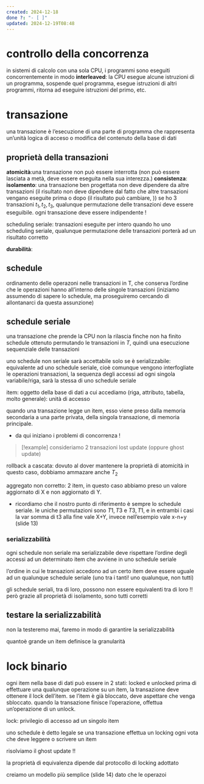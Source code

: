 ```yaml
---
created: 2024-12-18
done ?: "- [ ]"
updated: 2024-12-19T08:48
---
```

# controllo della concorrenza
in sistemi di calcolo con una sola CPU, i programmi sono eseguiti concorrentemente in modo **interleaved**: la CPU esegue alcune istruzioni di un programma, sospende quel programma, esegue istruzioni di altri programmi, ritorna ad eseguire istruzioni del primo, etc.

# transazione
una transazione è l’esecuzione di una parte di programma che rappresenta un’unità logica di acceso o modifica del contenuto della base di dati

## proprietà della transazioni
**atomicità**:una transazione non può essere interrotta (non può essere lasciata a metà, deve essere eseguita nella sua interezza.)
**consistenza**:
**isolamento**: una transazione ben progettata non deve dipendere da altre transazioni (il risultato non deve dipendere dal fatto che altre transazioni vengano eseguite prima o dopo (il risultato può cambiare, )) se ho 3 transazioni $t_1,t_2, t_3$, qualunque permutazione delle transazioni deve essere eseguibile. ogni transazione deve essere indipendente !

scheduling seriale: transazioni eseguite per intero
quando ho uno scheduling seriale, qualunque permutazione delle transazioni porterà ad un risultato corretto

**durabilità**: 
## schedule
ordinamento delle operazoni nelle transazioni in T, che conserva l’ordine che le operazioni hanno all’interno delle singole transazioni
(iniziamo assumendo di sapere lo schedule, ma proseguiremo cercando di allontanarci da questa assunzione)
## schedule seriale
una transazione che prende la CPU non la rilascia finche non ha finito
schedule ottenuto permutando le transazioni in $T$, quindi una esecuzione sequenziale delle transazioni

uno schedule non seriale sarà accettabile solo se è serializzabile: equivalente ad uno schedule seriale, cioè comunque vengono interfogliate le operazioni transazioni, la sequenza degli accessi ad ogni singola variabile/riga, sarà la stessa di uno schedule seriale

item: oggetto della base di dati a cui accediamo (riga, attributo, tabella, molto generale): unità di accesso

quando una transazione legge un item, esso viene preso dalla memoria secondaria a una parte privata, della singola transazione, di memoria principale.
- da qui iniziano i problemi di concorrenza !
>[!example] 
consideriamo 2 transazioni
lost update (oppure ghost update)

rollback a cascata: dovuto al dover mantenere la proprietà di atomicità 
in questo caso, dobbiamo ammazare anche $T_2$

aggregato non corretto: 2 item, 
in questo caso abbiamo preso un valore aggiornato di X e non aggiornato di Y.
- ricordiamo che il nostro punto di riferimento è sempre lo schedule seriale. le uniche permutazioni sono $T1,T3$ e $T3,T1$, e in entrambi i casi la var somma di t3 alla fine vale X+Y, invece nell’esempio vale x-n+y (slide 13)

### serializzabilità


ogni schedule non seriale ma serializzabile deve rispettare l’ordine degli accessi ad un determinato item che avviene in uno schedule seriale

l’ordine in cui le transazioni accedono ad un certo item deve essere uguale ad un qualunque schedule seriale (uno tra i tanti! uno qualunque, non tutti)

gli schedule seriali, tra di loro, possono non essere equivalenti tra di loro !! però grazie all proprietà di isolamento, sono tutti corretti
## testare la serializzabilità
non la testeremo mai, faremo in modo di garantire la serializzabilità

quantoè grande un item definisce la granularità

# lock binario
ogni item nella base di dati può essere in 2 stati: locked e unlocked
prima di effettuare una qualunque operazione su un item, la transazione deve ottenere il lock dell’item. se l’item è già bloccato, deve aspettare che venga sbloccato. quando la transazione finisce l’operazione, offettua un’operazione di un unlock.

lock: privilegio di accesso ad un singolo item

uno schedule è detto legale se una transazione effettua un locking ogni vota che deve leggere o scrivere un item

risolviamo il ghost update !!

la proprietà di equivalenza dipende dal protocollo di locking adottato

creiamo un modello più semplice (slide 14) dato che le operazoi